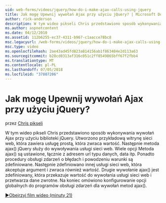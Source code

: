 ```yaml
---
uid: web-forms/videos/jquery/how-do-i-make-ajax-calls-using-jquery
title: Jak mogę Upewnij wywołań Ajax przy użyciu jQuery? | Microsoft Docs
author: rick-anderson
description: W tym wideo pikseli Chris przedstawiono sposób wykonywania wywołań Ajax przy użyciu biblioteki jQuery. Utworzono przykładową witrynę sieci web, która zawiera prostej usługi internetowej zwracające...
ms.author: aspnetcontent
ms.date: 04/12/2010
ms.assetid: 112b6255-ec37-4311-b967-c1aacce78bc8
msc.legacyurl: /web-forms/videos/jquery/how-do-i-make-ajax-calls-using-jquery
msc.type: video
ms.openlocfilehash: 2ae43ad45fd823a814156ab1f863484e2d113a63
ms.sourcegitcommit: b28cd0313af316c051c2ff8549865bff67f2fbb4
ms.translationtype: MT
ms.contentlocale: pl-PL
ms.lasthandoff: 07/05/2018
ms.locfileid: "37807206"
---
```

<a name="how-do-i-make-ajax-calls-using-jquery"></a>Jak mogę Upewnij wywołań Ajax przy użyciu jQuery?
====================
przez [Chris pikseli](https://twitter.com/chrispels)

W tym wideo pikseli Chris przedstawiono sposób wykonywania wywołań Ajax przy użyciu biblioteki jQuery. Utworzono przykładową witrynę sieci web, która zawiera usługę prostą, która zwraca wartość. Następnie metoda ajax() jQuery służy do wywoływania usługi sieci web. Wiele opcji Metoda ajax() są ustawione, łącznie z adresem url typu danych, data itp. Ponadto procedury obsługi zdarzeń o błędach i powodzeniu warunki są zdefiniowane. Następnie zdefiniowano innej usługi sieci web, która akceptuje argument i zwraca również wartość. Drugie wywołanie ajax() jest zdefiniowany, która przekazuje wartość do wywołania usługi sieci web i przetwarza dane zwrotne. Na koniec omówiono konfigurowanie opcji globalnych do programów obsługi zdarzeń dla wywołań metod ajax().

[&#9654;Obejrzyj film wideo (minuty 21)](https://channel9.msdn.com/Blogs/ASP-NET-Site-Videos/how-do-i-make-ajax-calls-using-jquery)
